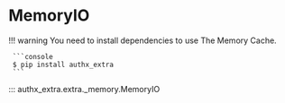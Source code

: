 # MemoryIO

!!! warning
     You need to install dependencies to use The Memory Cache.

     ```console
     $ pip install authx_extra
     ```

::: authx_extra.extra._memory.MemoryIO
